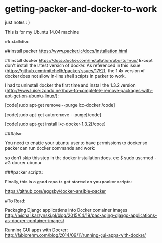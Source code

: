 # getting-packer-and-docker-to-work
just notes : )

This is for my Ubuntu 14.04 machine

#Installation

##install packer
https://www.packer.io/docs/installation.html

##install docker
https://docs.docker.com/installation/ubuntulinux/
Except don't install the latest version of docker. As referenced in this issue (https://github.com/mitchellh/packer/issues/1752), the 1.4x version of docker does not allow in-line shell scripts in packer to work.

I had to uninstall docker the first time and install the 1.3.2 version (http://www.luiselizondo.net/how-to-completely-remove-packages-with-apt-get-on-ubuntu-linux/):

[code]sudo apt-get remove --purge lxc-docker[/code]

[code]sudo apt-get autoremove --purge[/code]

[code]sudo apt-get install lxc-docker-1.3.2[/code]

###also:

You need to enable your ubuntu user to have permissions to docker so packer can run docker commands and work:

so don't skip this step in the docker installation docs. ex: $ sudo usermod -aG docker ubuntu

###packer scripts:

Finally, this is a good repo to get started on you packer scripts:

https://github.com/eggsby/docker-ansible-packer

#To Read:

Packaging Django applications into Docker container images
http://michal.karzynski.pl/blog/2015/04/19/packaging-django-applications-as-docker-container-images/

Running GUI apps with Docker:
http://fabiorehm.com/blog/2014/09/11/running-gui-apps-with-docker/



